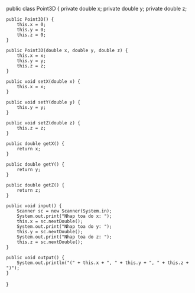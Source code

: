 public class Point3D {
    private double x;
    private double y;
    private double z;

    public Point3D() {
        this.x = 0;
        this.y = 0;
        this.z = 0;
    }

    public Point3D(double x, double y, double z) {
        this.x = x;
        this.y = y;
        this.z = z;
    }

    public void setX(double x) {
        this.x = x;
    }

    public void setY(double y) {
        this.y = y;
    }

    public void setZ(double z) {
        this.z = z;
    }

    public double getX() {
        return x;
    }

    public double getY() {
        return y;
    }

    public double getZ() {
        return z;
    }

    public void input() {
        Scanner sc = new Scanner(System.in);
        System.out.print("Nhap toa do x: ");
        this.x = sc.nextDouble();
        System.out.print("Nhap toa do y: ");
        this.y = sc.nextDouble();
        System.out.print("Nhap toa do z: ");
        this.z = sc.nextDouble();
    }

    public void output() {
        System.out.println("(" + this.x + ", " + this.y + ", " + this.z + ")");
    }
}

